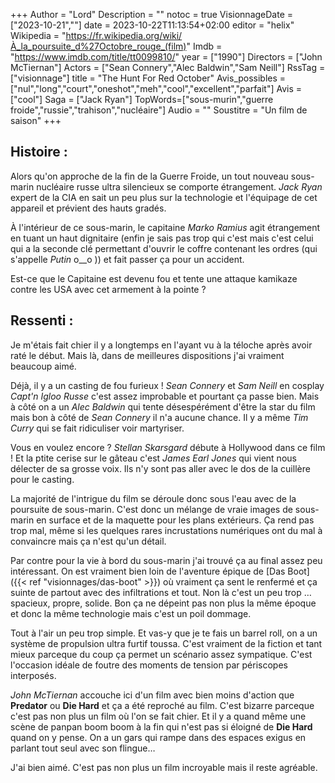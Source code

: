 +++
Author = "Lord"
Description = ""
notoc = true
VisionnageDate = ["2023-10-21",""]
date = 2023-10-22T11:13:54+02:00
editor = "helix"
Wikipedia = "https://fr.wikipedia.org/wiki/À_la_poursuite_d%27Octobre_rouge_(film)"
Imdb = "https://www.imdb.com/title/tt0099810/"
year = ["1990"]
Directors = ["John McTiernan"]
Actors = ["Sean Connery","Alec Baldwin","Sam Neill"]
RssTag = ["visionnage"]
title = "The Hunt For Red October"
Avis_possibles = ["nul","long","court","oneshot","meh","cool","excellent","parfait"]
Avis = ["cool"] 
Saga = ["Jack Ryan"]
TopWords=["sous-murin","guerre froide","russie","trahison","nucléaire"]
Audio = ""
Soustitre = "Un film de saison"
+++
## Histoire : 
Alors qu'on approche de la fin de la Guerre Froide, un tout nouveau sous-marin nucléaire russe ultra silencieux se comporte étrangement.
*Jack Ryan* expert de la CIA en sait un peu plus sur la technologie et l'équipage de cet appareil et prévient des hauts gradés.

À l'intérieur de ce sous-marin, le capitaine *Marko Ramius* agit étrangement en tuant un haut dignitaire (enfin je sais pas trop qui c'est mais c'est celui qui a la seconde clé permettant d'ouvrir le coffre contenant les ordres (qui s'appelle *Putin* o__o )) et fait passer ça pour un accident.

Est-ce que le Capitaine est devenu fou et tente une attaque kamikaze contre les USA avec cet armement à la pointe ?

## Ressenti :
Je m'étais fait chier il y a longtemps en l'ayant vu à la téloche après avoir raté le début.
Mais là, dans de meilleures dispositions j'ai vraiment beaucoup aimé.

Déjà, il y a un casting de fou furieux !
*Sean Connery* et *Sam Neill* en cosplay *Capt'n Igloo Russe* c'est assez improbable et pourtant ça passe bien.
Mais à côté on a un *Alec Baldwin* qui tente désespérément d'être la star du film mais bon à côté de *Sean Connery* il n'a aucune chance.
Il y a même *Tim Curry* qui se fait ridiculiser voir martyriser.

Vous en voulez encore ?
*Stellan Skarsgard* débute à Hollywood dans ce film !
Et la ptite cerise sur le gâteau c'est *James Earl Jones* qui vient nous délecter de sa grosse voix.
Ils n'y sont pas aller avec le dos de la cuillère pour le casting.

La majorité de l'intrigue du film se déroule donc sous l'eau avec de la poursuite de sous-marin.
C'est donc un mélange de vraie images de sous-marin en surface et de la maquette pour les plans extérieurs.
Ça rend pas trop mal, même si les quelques rares incrustations numériques ont du mal à convaincre mais ça n'est qu'un détail.

Par contre pour la vie à bord du sous-marin j'ai trouvé ça au final assez peu intéressant.
On est vraiment bien loin de l'aventure épique de [Das Boot]({{< ref "visionnages/das-boot" >}}) où vraiment ça sent le renfermé et ça suinte de partout avec des infiltrations et tout.
Non là c'est un peu trop … spacieux, propre, solide.
Bon ça ne dépeint pas non plus la même époque et donc la même technologie mais c'est un poil dommage.

Tout à l'air un peu trop simple.
Et vas-y que je te fais un barrel roll, on a un système de propulsion ultra furtif toussa.
C'est vraiment de la fiction et tant mieux parceque du coup ça permet un scénario assez sympatique.
C'est l'occasion idéale de foutre des moments de tension par périscopes interposés.

*John McTiernan* accouche ici d'un film avec bien moins d'action que **Predator** ou **Die Hard** et ça a été reproché au film.
C'est bizarre parceque c'est pas non plus un film où l'on se fait chier.
Et il y a quand même une scène de panpan boom boom à la fin qui n'est pas si éloigné de **Die Hard** quand on y pense.
On a un gars qui rampe dans des espaces exigus en parlant tout seul avec son flingue…

J'ai bien aimé.
C'est pas non plus un film incroyable mais il reste agréable.
